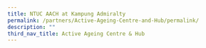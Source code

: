 ```yaml
---
title: NTUC AACH at Kampung Admiralty
permalink: /partners/Active-Ageing-Centre-and-Hub/permalink/
description: ""
third_nav_title: Active Ageing Centre & Hub
---
```

